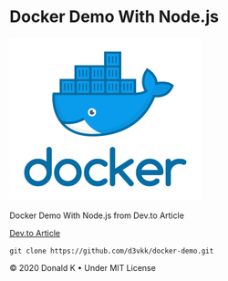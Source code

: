 # Docker Demo With Node.js

![Docker Logo](https://github.com/d3vkk/docker-demo/blob/master/docker-logo.png)

Docker Demo With Node.js from Dev.to Article

[Dev.to Article](https://dev.to/akanksha_9560/docker-for-frontend-developers-1dk5)

```
git clone https://github.com/d3vkk/docker-demo.git
```

© 2020 Donald K • Under MIT License


